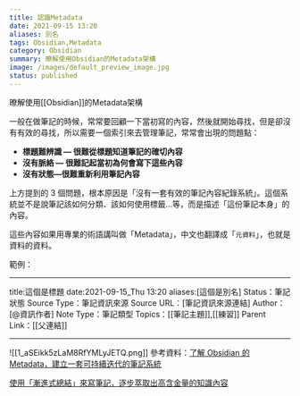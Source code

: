 ```yaml
---
title: 認識Metadata
date: 2021-09-15 13:20
aliases: 別名 
tags: Obsidian,Metadata
category: Obsidian
summary: 暸解使用Obsidian的Metadata架構
image: /images/default_preview_image.jpg
status: published
---
```





暸解使用[[Obsidian]]的Metadata架構

一般在做筆記的時候，常常要回顧一下當初寫的內容，然後就開始尋找，但是卻沒有有效的尋找，所以需要一個索引來去管理筆記，常常會出現的問題點：

- **標題難辨識 — 很難從標題知道筆記的確切內容**
- **沒有脈絡 — 很難記起當初為何會寫下這些內容**
- **沒有狀態—很難重新利用筆記內容**

上方提到的 3 個問題，根本原因是「沒有一套有效的筆記內容紀錄系統」。這個系統並不是說筆記該如何分類、該如何使用標籤…等，而是描述「這份筆記本身」的內容。

這些內容如果用專業的術語講叫做「Metadata」，中文也翻譯成「`元資料`」，也就是資料的資料。

範例：

---

title:這個是標題
date:2021-09-15_Thu 13:20
aliases:[這個是別名] 
Status：筆記狀態
Source Type：筆記資訊來源
Source URL：[筆記資訊來源連結]
Author：[@資訊作者]
Note Type：筆記類型
Topics：[[筆記主題]],[[練習]]
Parent Link：[[父連結]]

---



![[1_aSEikk5zLaM8RfYMLyJETQ.png]]
參考資料：[了解 Obsidian 的 Metadata，建立一套可持續迭代的筆記系統](https://medium.com/pm%E7%9A%84%E7%94%9F%E7%94%A2%E5%8A%9B%E5%B7%A5%E5%85%B7%E7%AE%B1/obsidian-%E4%BD%BF%E7%94%A8%E6%95%99%E5%AD%B8-%E7%AD%86%E8%A8%98%E7%AF%87-01-%E4%BA%86%E8%A7%A3-obsidian-%E7%9A%84-metadata-f8602bbddade)

[使用「漸進式總結」來寫筆記，逐步萃取出高含金量的知識內容](https://medium.com/pm%E7%9A%84%E7%94%9F%E7%94%A2%E5%8A%9B%E5%B7%A5%E5%85%B7%E7%AE%B1/obsidian-%E4%BD%BF%E7%94%A8%E6%95%99%E5%AD%B8-%E7%AD%86%E8%A8%98%E7%AF%87-02-%E4%BD%BF%E7%94%A8-%E6%BC%B8%E9%80%B2%E5%BC%8F%E7%B8%BD%E7%B5%90-%E4%BE%86%E5%AF%AB%E7%AD%86%E8%A8%98-%E5%BB%BA%E7%AB%8B%E4%B8%80%E5%A5%97%E5%8F%AF%E6%8C%81%E7%BA%8C%E8%BF%AD%E4%BB%A3%E7%9A%84%E7%AD%86%E8%A8%98%E7%B3%BB%E7%B5%B1-f34f069f99a)